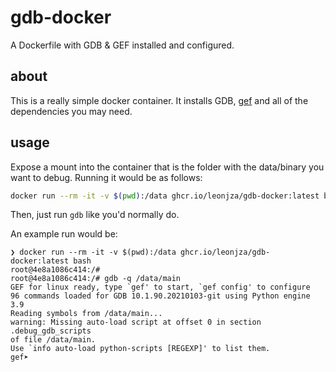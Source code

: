 # gdb-docker

A Dockerfile with GDB &amp; GEF installed and configured.

## about

This is a really simple docker container. It installs GDB, [gef](https://gef.readthedocs.io/en/master/) and all of the dependencies you may need.

## usage

Expose a mount into the container that is the folder with the data/binary you want to debug. Running it would be as follows:

```bash
docker run --rm -it -v $(pwd):/data ghcr.io/leonjza/gdb-docker:latest bash
```

Then, just run `gdb` like you'd normally do.

An example run would be:

```text
❯ docker run --rm -it -v $(pwd):/data ghcr.io/leonjza/gdb-docker:latest bash
root@4e8a1086c414:/#
root@4e8a1086c414:/# gdb -q /data/main
GEF for linux ready, type `gef' to start, `gef config' to configure
96 commands loaded for GDB 10.1.90.20210103-git using Python engine 3.9
Reading symbols from /data/main...
warning: Missing auto-load script at offset 0 in section .debug_gdb_scripts
of file /data/main.
Use `info auto-load python-scripts [REGEXP]' to list them.
gef➤
```


